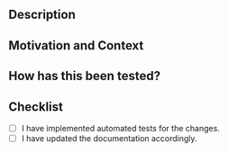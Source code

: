 <!--- Provide a general summary of your changes in the Title above -->
<!--- If this PR is associated with a github issue, the above Title should start with the issue number, eg: PE1-000 Issue summary -->

## Description
<!--- Describe your changes -->

## Motivation and Context
<!--- If it fixes an open issue, please link to the issue here. -->
<!--- If no issue link is provided, then explain why is this change required? What problem does it solve? -->

## How has this been tested?
<!--- Please describe how you tested your changes, and how they can be tested by reviewers. -->
<!--- If the changes are untested, please explicitly say so and explain why. -->

## Checklist
<!--- Go over all the following points, and put an `x` in all the boxes that apply. -->
- [ ] I have implemented automated tests for the changes.
- [ ] I have updated the documentation accordingly.
